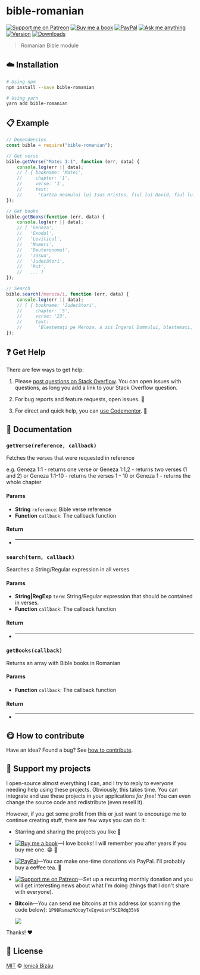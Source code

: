 <!-- Please do not edit this file. Edit the `blah` field in the `package.json` instead. If in doubt, open an issue. -->


# bible-romanian

 [![Support me on Patreon][badge_patreon]][patreon] [![Buy me a book][badge_amazon]][amazon] [![PayPal][badge_paypal_donate]][paypal-donations] [![Ask me anything](https://img.shields.io/badge/ask%20me-anything-1abc9c.svg)](https://github.com/IonicaBizau/ama) [![Version](https://img.shields.io/npm/v/bible-romanian.svg)](https://www.npmjs.com/package/bible-romanian) [![Downloads](https://img.shields.io/npm/dt/bible-romanian.svg)](https://www.npmjs.com/package/bible-romanian)

> Romanian Bible module

## :cloud: Installation

```sh
# Using npm
npm install --save bible-romanian

# Using yarn
yarn add bible-romanian
```


## :clipboard: Example



```js
// Dependencies
const bible = require("bible-romanian");

// Get verse
bible.getVerse("Matei 1:1", function (err, data) {
    console.log(err || data);
    // [ { bookname: 'Matei',
    //     chapter: '1',
    //     verse: '1',
    //     text:
    //      'Cartea neamului lui Isus Hristos, fiul lui David, fiul lui Avraam.' } ]
});

// Get books
bible.getBooks(function (err, data) {
    console.log(err || data);
    // [ 'Geneza',
    //   'Exodul',
    //   'Leviticul',
    //   'Numeri',
    //   'Deuteronomul',
    //   'Iosua',
    //   'Judecători',
    //   'Rut',
    //   ... ]
});

// Search
bible.search(/meroza/i, function (err, data) {
    console.log(err || data);
    // [ { bookname: 'Judecători',
    //     chapter: '5',
    //     verse: '23',
    //     text:
    //      'Blestemaţi pe Meroza, a zis Îngerul Domnului, blestemaţi, blestemaţi pe locuitorii lui; căci n-au venit în ajutorul Domnului, în ajutorul Domnului, printre oamenii viteji.' } ]
});
```



## :question: Get Help

There are few ways to get help:

 1. Please [post questions on Stack Overflow](https://stackoverflow.com/questions/ask). You can open issues with questions, as long you add a link to your Stack Overflow question.
 2. For bug reports and feature requests, open issues. :bug:

 3. For direct and quick help, you can [use Codementor](https://www.codementor.io/johnnyb). :rocket:



## :memo: Documentation


### `getVerse(reference, callback)`
Fetches the verses that were requested in reference

 e.g. Geneza 1:1    - returns one verse
   or Geneza 1:1,2  - returns two verses (1 and 2)
   or Geneza 1:1-10 - returns the verses 1 - 10
   or Geneza 1      - returns the whole chapter

#### Params

- **String** `reference`: Bible verse reference
- **Function** `callback`: The callback function

#### Return
- ****

### `search(term, callback)`
Searches a String/Regular expression in all verses

#### Params

- **String|RegExp** `term`: String/Regular expression that should be contained in verses.
- **Function** `callback`: The callback function

#### Return
- ****

### `getBooks(callback)`
Returns an array with Bible books in Romanian

#### Params

- **Function** `callback`: The callback function

#### Return
- ****



## :yum: How to contribute
Have an idea? Found a bug? See [how to contribute][contributing].


## :sparkling_heart: Support my projects

I open-source almost everything I can, and I try to reply to everyone needing help using these projects. Obviously,
this takes time. You can integrate and use these projects in your applications *for free*! You can even change the source code and redistribute (even resell it).

However, if you get some profit from this or just want to encourage me to continue creating stuff, there are few ways you can do it:


 - Starring and sharing the projects you like :rocket:
 - [![Buy me a book][badge_amazon]][amazon]—I love books! I will remember you after years if you buy me one. :grin: :book:
 - [![PayPal][badge_paypal]][paypal-donations]—You can make one-time donations via PayPal. I'll probably buy a ~~coffee~~ tea. :tea:
 - [![Support me on Patreon][badge_patreon]][patreon]—Set up a recurring monthly donation and you will get interesting news about what I'm doing (things that I don't share with everyone).
 - **Bitcoin**—You can send me bitcoins at this address (or scanning the code below): `1P9BRsmazNQcuyTxEqveUsnf5CERdq35V6`

    ![](https://i.imgur.com/z6OQI95.png)


Thanks! :heart:



## :scroll: License

[MIT][license] © [Ionică Bizău][website]


[badge_patreon]: https://ionicabizau.github.io/badges/patreon.svg
[badge_amazon]: https://ionicabizau.github.io/badges/amazon.svg
[badge_paypal]: https://ionicabizau.github.io/badges/paypal.svg
[badge_paypal_donate]: https://ionicabizau.github.io/badges/paypal_donate.svg

[patreon]: https://www.patreon.com/ionicabizau
[amazon]: http://amzn.eu/hRo9sIZ
[paypal-donations]: https://www.paypal.com/cgi-bin/webscr?cmd=_s-xclick&hosted_button_id=RVXDDLKKLQRJW

[license]: http://showalicense.com/?fullname=Ionic%C4%83%20Biz%C4%83u%20%3Cbizauionica%40gmail.com%3E%20(https%3A%2F%2Fionicabizau.net)&year=2014#license-mit
[website]: https://ionicabizau.net
[contributing]: /CONTRIBUTING.md
[docs]: /DOCUMENTATION.md
